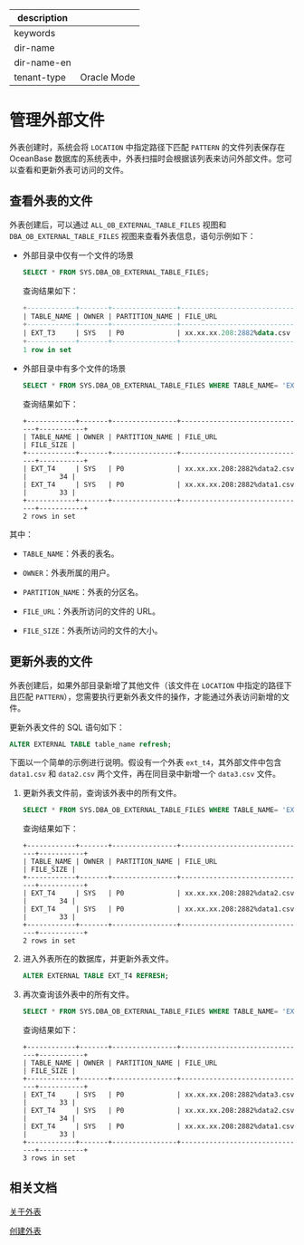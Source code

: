|description||
|---|---|
|keywords||
|dir-name||
|dir-name-en||
|tenant-type|Oracle Mode|

# 管理外部文件

外表创建时，系统会将 `LOCATION` 中指定路径下匹配 `PATTERN` 的文件列表保存在 OceanBase 数据库的系统表中，外表扫描时会根据该列表来访问外部文件。您可以查看和更新外表可访问的文件。

## 查看外表的文件

外表创建后，可以通过 `ALL_OB_EXTERNAL_TABLE_FILES` 视图和 `DBA_OB_EXTERNAL_TABLE_FILES` 视图来查看外表信息，语句示例如下：

* 外部目录中仅有一个文件的场景

  ```sql
  SELECT * FROM SYS.DBA_OB_EXTERNAL_TABLE_FILES;
  ```

  查询结果如下：

  ```sql
  +------------+-------+----------------+------------------------------+-----------+
  | TABLE_NAME | OWNER | PARTITION_NAME | FILE_URL                     | FILE_SIZE |
  +------------+-------+----------------+------------------------------+-----------+
  | EXT_T3     | SYS   | P0             | xx.xx.xx.208:2882%data.csv   |        29 |
  +------------+-------+----------------+------------------------------+-----------+
  1 row in set
  ```

* 外部目录中有多个文件的场景

  ```sql
  SELECT * FROM SYS.DBA_OB_EXTERNAL_TABLE_FILES WHERE TABLE_NAME= 'EXT_T4';
  ```

  查询结果如下：

  ```shell
  +------------+-------+----------------+-------------------------------+-----------+
  | TABLE_NAME | OWNER | PARTITION_NAME | FILE_URL                      | FILE_SIZE |
  +------------+-------+----------------+-------------------------------+-----------+
  | EXT_T4     | SYS   | P0             | xx.xx.xx.208:2882%data2.csv   |        34 |
  | EXT_T4     | SYS   | P0             | xx.xx.xx.208:2882%data1.csv   |        33 |
  +------------+-------+----------------+-------------------------------+-----------+
  2 rows in set
  ```

其中：

* `TABLE_NAME`：外表的表名。

* `OWNER`：外表所属的用户。

* `PARTITION_NAME`：外表的分区名。

* `FILE_URL`：外表所访问的文件的 URL。

* `FILE_SIZE`：外表所访问的文件的大小。

## 更新外表的文件

外表创建后，如果外部目录新增了其他文件（该文件在 `LOCATION` 中指定的路径下且匹配 `PATTERN`），您需要执行更新外表文件的操作，才能通过外表访问新增的文件。

更新外表文件的 SQL 语句如下：

```sql
ALTER EXTERNAL TABLE table_name refresh;
```

下面以一个简单的示例进行说明。假设有一个外表 `ext_t4`，其外部文件中包含 `data1.csv` 和 `data2.csv` 两个文件，再在同目录中新增一个 `data3.csv` 文件。

1. 更新外表文件前，查询该外表中的所有文件。


    ```sql
    SELECT * FROM SYS.DBA_OB_EXTERNAL_TABLE_FILES WHERE TABLE_NAME= 'EXT_T4';
    ```

    查询结果如下：

    ```shell
    +------------+-------+----------------+-------------------------------+-----------+
    | TABLE_NAME | OWNER | PARTITION_NAME | FILE_URL                      | FILE_SIZE |
    +------------+-------+----------------+-------------------------------+-----------+
    | EXT_T4     | SYS   | P0             | xx.xx.xx.208:2882%data2.csv   |        34 |
    | EXT_T4     | SYS   | P0             | xx.xx.xx.208:2882%data1.csv   |        33 |
    +------------+-------+----------------+-------------------------------+-----------+
    2 rows in set
    ```

2. 进入外表所在的数据库，并更新外表文件。

    ```sql
    ALTER EXTERNAL TABLE EXT_T4 REFRESH;
    ```

3. 再次查询该外表中的所有文件。

    ```sql
    SELECT * FROM SYS.DBA_OB_EXTERNAL_TABLE_FILES WHERE TABLE_NAME= 'EXT_T4';
    ```

    查询结果如下：

    ```shell
    +------------+-------+----------------+-------------------------------+-----------+
    | TABLE_NAME | OWNER | PARTITION_NAME | FILE_URL                      | FILE_SIZE |
    +------------+-------+----------------+-------------------------------+-----------+
    | EXT_T4     | SYS   | P0             | xx.xx.xx.208:2882%data3.csv   |        33 |
    | EXT_T4     | SYS   | P0             | xx.xx.xx.208:2882%data2.csv   |        34 |
    | EXT_T4     | SYS   | P0             | xx.xx.xx.208:2882%data1.csv   |        33 |
    +------------+-------+----------------+-------------------------------+-----------+
    3 rows in set
    ```


## 相关文档

[关于外表](../1000.manage-external-tables-of-oracle-mode/100.about-external-tables-of-oracle-mode.md)

[创建外表](../1000.manage-external-tables-of-oracle-mode/200.create-a-external-table-of-oracle-mode.md)
